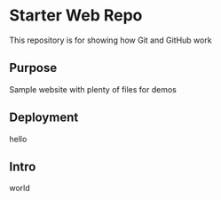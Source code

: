 # Starter Web Repo

This repository is for showing how Git and GitHub work

## Purpose

Sample website with plenty of files for demos

## Deployment
hello 

## Intro
world